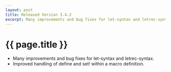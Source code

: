 ```yaml
---
layout: post
title: Released Version 3.4.2 
excerpt: Many improvements and bug fixes for let-syntax and letrec-syntax...
---
```

# {{ page.title }}

- Many improvements and bug fixes for let-syntax and letrec-syntax.
- Improved handling of define and set! within a macro definition.
